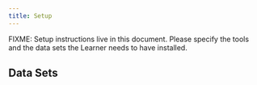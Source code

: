 ```yaml
---
title: Setup
---
```


FIXME: Setup instructions live in this document. Please specify the tools and
the data sets the Learner needs to have installed.

## Data Sets

